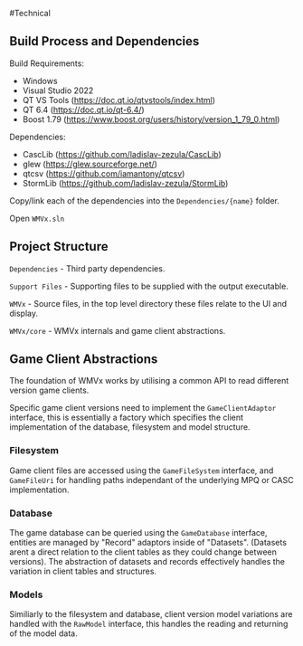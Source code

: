 #Technical

## Build Process and Dependencies

Build Requirements:
- Windows
- Visual Studio 2022
- QT VS Tools (https://doc.qt.io/qtvstools/index.html)
- QT 6.4 (https://doc.qt.io/qt-6.4/)
- Boost 1.79 (https://www.boost.org/users/history/version_1_79_0.html)

Dependencies:
- CascLib (https://github.com/ladislav-zezula/CascLib)
- glew (https://glew.sourceforge.net/)
- qtcsv (https://github.com/iamantony/qtcsv)
- StormLib (https://github.com/ladislav-zezula/StormLib)

Copy/link each of the dependencies into the `Dependencies/{name}` folder.

Open `WMVx.sln`

## Project Structure

`Dependencies` - Third party dependencies.

`Support Files` - Supporting files to be supplied with the output executable.

`WMVx` - Source files, in the top level directory these files relate to the UI and display.

`WMVx/core` - WMVx internals and game client abstractions.

## Game Client Abstractions

The foundation of WMVx works by utilising a common API to read different version game clients.

Specific game client versions need to implement the `GameClientAdaptor` interface, this is essentially a factory which specifies the client implementation of the database, filesystem and model structure.

### Filesystem

Game client files are accessed using the `GameFileSystem` interface, and `GameFileUri` for handling paths independant of the underlying MPQ or CASC implementation.

### Database

The game database can be queried using the `GameDatabase` interface, entities are managed by "Record" adaptors inside of "Datasets". (Datasets arent a direct relation to the client tables as they could change between versions). The abstraction of datasets and records effectively handles the variation in client tables and structures.

### Models

Similiarly to the filesystem and database, client version model variations are handled with the `RawModel` interface, this handles the reading and returning of the model data.
